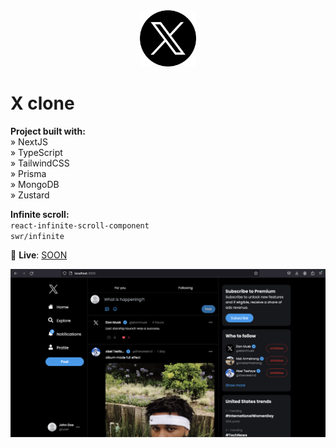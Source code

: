 <div align='center'>
  <img src='/public/assets/images/twitter-x-logo.png' width='90' heigth='90'>
</div>

# X clone

**Project built with:** \
» NextJS \
» TypeScript \
» TailwindCSS \
» Prisma \
» MongoDB \
» Zustard

**Infinite scroll:** \
`react-infinite-scroll-component` \
`swr/infinite`

🚀 **Live**: [SOON](https://alexandrucrudu.tech/)

<div align='center'>
  <img src='/public/assets/images/demo.png'>
</div>
